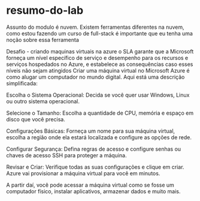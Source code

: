 # resumo-do-lab
Assunto do modulo é nuvem.
Existem ferramentas diferentes na nuvem, como estou fazendo um curso de full-stack é importante que eu tenha uma noção sobre essa ferramenta

Desafio - criando maquinas virtuais na azure
o SLA garante que a Microsoft forneça um nível específico de serviço e desempenho para os recursos e serviços hospedados no Azure, e estabelece as consequências caso esses níveis não sejam atingidos
Criar uma máquina virtual no Microsoft Azure é como alugar um computador no mundo digital. Aqui está uma descrição simplificada:

Escolha o Sistema Operacional: Decida se você quer usar Windows, Linux ou outro sistema operacional.

Selecione o Tamanho: Escolha a quantidade de CPU, memória e espaço em disco que você precisa.

Configurações Básicas: Forneça um nome para sua máquina virtual, escolha a região onde ela estará localizada e configure as opções de rede.

Configurar Segurança: Defina regras de acesso e configure senhas ou chaves de acesso SSH para proteger a máquina.

Revisar e Criar: Verifique todas as suas configurações e clique em criar. Azure vai provisionar a máquina virtual para você em minutos.

A partir daí, você pode acessar a máquina virtual como se fosse um computador físico, instalar aplicativos, armazenar dados e muito mais.

